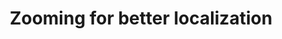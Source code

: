 ---
layout: page
title: Zooming for better localization
description: Master thesis
img: assets/img/stags.jpeg
redirect: https://www.proquest.com/docview/2555417412?fromopenview=true&pq-origsite=gscholar
importance: 1
category: Research
---